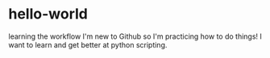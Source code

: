 # hello-world
learning the workflow
I'm new to Github so I'm practicing how to do things! I want to learn and get better at python scripting. 

